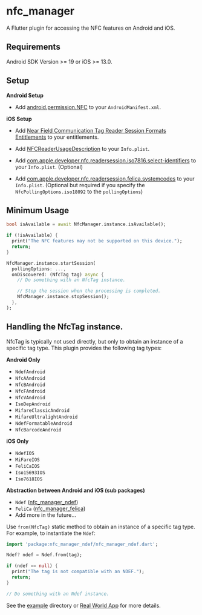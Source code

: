 # nfc_manager

A Flutter plugin for accessing the NFC features on Android and iOS.

## Requirements

Android SDK Version >= 19 or iOS >= 13.0.

## Setup

**Android Setup**

* Add [android.permission.NFC](https://developer.android.com/reference/android/Manifest.permission.html#NFC) to your `AndroidManifest.xml`.

**iOS Setup**

* Add [Near Field Communication Tag Reader Session Formats Entitlements](https://developer.apple.com/documentation/bundleresources/entitlements/com_apple_developer_nfc_readersession_formats) to your entitlements.

* Add [NFCReaderUsageDescription](https://developer.apple.com/documentation/bundleresources/information_property_list/nfcreaderusagedescription) to your `Info.plist`.

* Add [com.apple.developer.nfc.readersession.iso7816.select-identifiers](https://developer.apple.com/documentation/bundleresources/information_property_list/select-identifiers) to your `Info.plist`. (Optional)

* Add [com.apple.developer.nfc.readersession.felica.systemcodes](https://developer.apple.com/documentation/bundleresources/information_property_list/systemcodes) to your `Info.plist`. (Optional but required if you specify the `NfcPollingOptions.iso18092` to the `pollingOptions`)

## Minimum Usage

```dart
bool isAvailable = await NfcManager.instance.isAvailable();

if (!isAvailable) {
  print("The NFC features may not be supported on this device.");
  return;
}

NfcManager.instance.startSession(
  pollingOptions: ...,
  onDiscovered: (NfcTag tag) async {
    // Do something with an NfcTag instance.

    // Stop the session when the processing is completed.
    NfcManager.instance.stopSession();
  },
);
```

## Handling the NfcTag instance.

NfcTag is typically not used directly, but only to obtain an instance of a specific tag type. This plugin provides the following tag types:

**Android Only**

* `NdefAndroid`
* `NfcAAndroid`
* `NfcBAndroid`
* `NfcFAndroid`
* `NfcVAndroid`
* `IsoDepAndroid`
* `MifareClassicAndroid`
* `MifareUltralightAndroid`
* `NdefFormatableAndroid`
* `NfcBarcodeAndroid`

**iOS Only**

* `NdefIOS`
* `MiFareIOS`
* `FeliCaIOS`
* `Iso15693IOS`
* `Iso7618IOS`

**Abstraction between Android and iOS (sub packages)**

* `Ndef` ([nfc_manager_ndef](https://github.com/okadan/flutter-nfc-manager-ndef))
* `FeliCa` ([nfc_manager_felica](https://github.com/okadan/flutter-nfc-manager-felica))
* Add more in the future...

Use `from(NfcTag)` static method to obtain an instance of a specific tag type. For example, to instantiate the `Ndef`:

```dart
import 'package:nfc_manager_ndef/nfc_manager_ndef.dart';

Ndef? ndef = Ndef.from(tag);

if (ndef == null) {
  print("The tag is not compatible with an NDEF.");
  return;
}

// Do something with an Ndef instance.
```

See the [example](#) directory or [Real World App](#) for more details.
